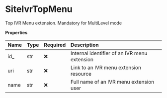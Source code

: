 # SiteIvrTopMenu

Top IVR Menu extension. Mandatory for MultiLevel mode

**Properties**

| Name | Type | Required | Description                                  |
| :--- | :--- | :------- | :------------------------------------------- |
| id\_ | str  | ❌       | Internal identifier of an IVR menu extension |
| uri  | str  | ❌       | Link to an IVR menu extension resource       |
| name | str  | ❌       | Full name of an IVR menu extension user      |

<!-- This file was generated by liblab | https://liblab.com/ -->
